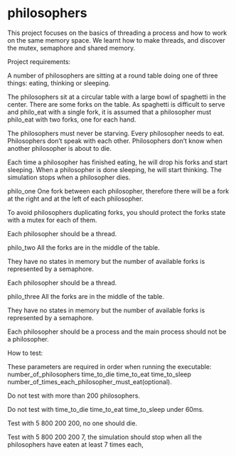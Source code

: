 # philosophers

This project focuses on the basics of threading a process and how to work on the same memory space. We learnt how to make threads, and discover the mutex, semaphore and shared memory.

Project requirements:

A number of philosophers are sitting at a round table doing one of three things: eating, thinking or sleeping.

The philosophers sit at a circular table with a large bowl of spaghetti in the center. There are some forks on the table. As spaghetti is difficult to serve and philo_eat with a single fork, it is assumed that a philosopher must philo_eat with two forks, one for each hand.

The philosophers must never be starving. Every philosopher needs to eat. Philosophers don’t speak with each other. Philosophers don’t know when another philosopher is about to die.

Each time a philosopher has finished eating, he will drop his forks and start sleeping. When a philosopher is done sleeping, he will start thinking. The simulation stops when a philosopher dies.

philo_one
One fork between each philosopher, therefore there will be a fork at the right and at the left of each philosopher.

To avoid philosophers duplicating forks, you should protect the forks state with a mutex for each of them.

Each philosopher should be a thread.

philo_two
All the forks are in the middle of the table.

They have no states in memory but the number of available forks is represented by a semaphore.

Each philosopher should be a thread.

philo_three
All the forks are in the middle of the table.

They have no states in memory but the number of available forks is represented by a semaphore.

Each philosopher should be a process and the main process should not be a philosopher.


How to test:

These parameters are required in order when running the executable: number_of_philosophers time_to_die time_to_eat time_to_sleep number_of_times_each_philosopher_must_eat(optional).

Do not test with more than 200 philosophers.

Do not test with time_to_die time_to_eat time_to_sleep under 60ms.

Test with 5 800 200 200, no one should die.

Test with 5 800 200 200 7, the simulation should stop when all the philosophers have eaten at least 7 times each,
